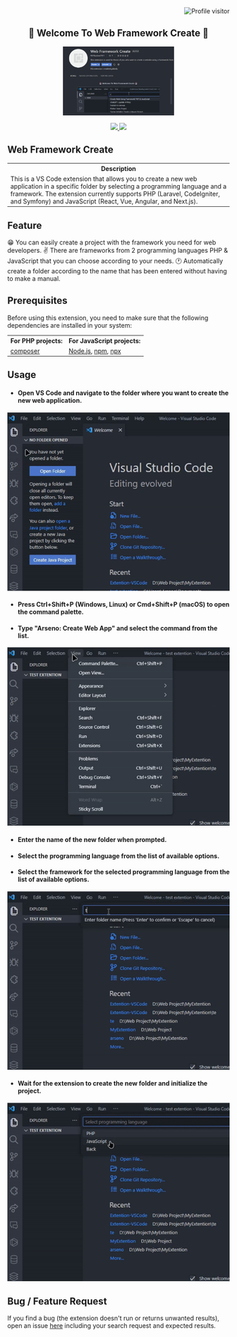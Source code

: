 <a href="https://komarev.com/ghpvc/?username=Arseno11">
  <img align="right" src="https://komarev.com/ghpvc/?username=Arseno11&label=profile views&color=0e75b6&style=flat" alt="Profile visitor" />
</a>
<br>
<p>
  <h2 align="center">🤖 Welcome To Web Framework Create 🤖</h2>
</p>

<!-- Header and Image -->
<p align="center">
  <img src="https://github.com/Arseno11/Extention-VSCode/blob/main/assets/viewext.png?raw=true" width="50%" height="50%"  alt="View">
</p>

<p align="center">
  <a href="/LICENSE.md">
    <img src="https://img.shields.io/github/license/Arseno11/Extention-VSCode?color=darkred&style=for-the-badge">
  </a>
  <a href="https://github.com/Arseno11/Extention-VSCode/commits/">
    <img src="https://img.shields.io/github/last-commit/Arseno11/Extention-VSCode/HEAD?style=for-the-badge">
  </a>
</p>

## Web Framework Create

<table>
<tr>
<th> Description </th>
</tr>
<tr>
<td> This is a VS Code extension that allows you to create a new web application in a specific folder by selecting a programming language and a framework. The extension currently supports PHP (Laravel, CodeIgniter, and Symfony) and JavaScript (React, Vue, Angular, and Next.js). </td>
</tr>
</table>


## Feature

😁 You can easily create a project with the framework you need for web developers.
✌️ There are frameworks from 2 programming languages PHP & JavaScript ​​that you can choose according to your needs.
🕐 Automatically create a folder according to the name that has been entered without having to make a manual.


## Prerequisites

Before using this extension, you need to make sure that the following dependencies are installed in your system:

<table>
  <tr>
    <th> For PHP projects: </th>
    <th> For JavaScript projects: </th>
  </tr>
  <tr>
    <td><a href="https://getcomposer.org/">composer</a></td>
    <td><a href="https://nodejs.org/">Node.js</a>, <a href="https://www.npmjs.com/">npm</a>, <a href="https://www.npmjs.com/package/npx">npx</a></td>
  </tr>
</table>

## Usage

- <h4>Open VS Code and navigate to the folder where you want to create the new web application.</h4>

<p align= "center">
<a href="https://github.com/Arseno11/Extention-VSCode/blob/main/assets/usage1.gif">
    <img src="https://github.com/Arseno11/Extention-VSCode/blob/main/assets/usage1.gif?raw=true" alt="Features">
  </a>
</p>

- <h4>Press Ctrl+Shift+P (Windows, Linux) or Cmd+Shift+P (macOS) to open the command palette.</h4>
- <h4>Type "Arseno: Create Web App" and select the command from the list.</h4>

<p align= "center">
<a href="https://github.com/Arseno11/Extention-VSCode/blob/main/assets/usage2.gif">
    <img src="https://github.com/Arseno11/Extention-VSCode/blob/main/assets/usage2.gif?raw=true" alt="Features">
  </a>
</p>

- <h4>Enter the name of the new folder when prompted.</h4>
- <h4>Select the programming language from the list of available options.</h4>
- <h4>Select the framework for the selected programming language from the list of available options.</h4>

<p align= "center">
<a href="https://github.com/Arseno11/Extention-VSCode/blob/main/assets/usage3.gif">
    <img src="https://github.com/Arseno11/Extention-VSCode/blob/main/assets/usage3.gif?raw=true" alt="Features">
  </a>
</p>

- <h4>Wait for the extension to create the new folder and initialize the project.</h4>

<p align= "center">
<a href="https://github.com/Arseno11/Extention-VSCode/blob/main/assets/usage4.gif">
    <img src="https://github.com/Arseno11/Extention-VSCode/blob/main/assets/usage4.gif?raw=true" alt="Features">
  </a>
</p>

## Bug / Feature Request

If you find a bug (the extension doesn't run or returns unwanted results), open an issue [here](https://github.com/Arseno11/Extention-VSCode/issues) including your search request and expected results.


